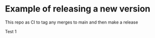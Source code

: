 # Example of releasing a new version

This repo as CI to tag any merges to main and then make a release

Test 1